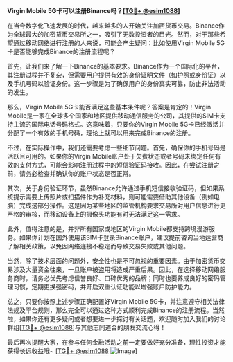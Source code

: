 **Virgin Mobile 5G卡可以注册Binance吗？[[TG💪+ @esim1088](https://t.me/s/esim1088)]**

在当今数字化飞速发展的时代，越来越多的人开始关注加密货币交易。Binance作为全球最大的加密货币交易所之一，吸引了无数投资者的目光。然而，对于那些希望通过移动网络进行注册的人来说，可能会产生疑问：比如使用Virgin Mobile 5G卡是否能够完成Binance的注册流程呢？

首先，让我们来了解一下Binance的基本要求。Binance作为一个国际化的平台，其注册过程并不复杂，但需要用户提供有效的身份证明文件（如护照或身份证）以及手机号码以验证身份。这一步骤是为了确保用户的身份真实可靠，防止非法活动的发生。

那么，Virgin Mobile 5G卡能否满足这些基本条件呢？答案是肯定的！Virgin Mobile是一家在全球多个国家和地区提供移动通信服务的公司，其提供的SIM卡支持主流的国际电话号码格式。这意味着，只要你的Virgin Mobile 5G卡已经激活并分配了一个有效的手机号码，理论上就可以用来完成Binance的注册。

不过，在实际操作中，我们还需要考虑一些细节问题。首先，确保你的手机号码是活跃且可用的。如果你的Virgin Mobile账户处于欠费状态或者号码未绑定任何有效的支付方式，可能会影响注册过程中的短信验证码接收。因此，在尝试注册之前，请务必检查并确认你的账户状态是否正常。

其次，关于身份验证环节，虽然Binance允许通过手机短信接收验证码，但如果系统提示需要上传照片或扫描件作为补充材料，则可能需要借助其他设备（例如电脑）完成这部分操作。这是因为某些地区的监管机构要求交易所对用户信息进行更严格的审核，而移动设备上的摄像头功能有时无法满足这一需求。

此外，值得注意的是，并非所有国家或地区的Virgin Mobile都支持跨境漫游服务。如果你计划在国外使用该SIM卡登录Binance账户，建议提前咨询当地运营商了解相关政策，以免因网络连接不稳定而导致交易失败或其他问题。

当然，除了技术层面的问题外，安全性也是不可忽视的重要因素。由于加密货币交易涉及大量资金往来，一旦账户被盗用将造成严重后果。因此，在选择移动网络服务商时，请务必优先考虑信誉良好、口碑优秀的品牌；同时也要养成良好的密码管理习惯，定期更换强密码，并开启双重认证功能以增强账户防护能力。

总之，只要你按照上述步骤正确配置好Virgin Mobile 5G卡，并注意遵守相关法律法规及平台规则，那么完全可以通过这种方式顺利完成Binance的注册流程。当然啦，如果你还有更多疑问或者想要进一步探讨有关话题，欢迎随时加入我们的讨论群组[[TG💪+ @esim1088](https://t.me/s/esim1088)]与其他志同道合的朋友交流心得！

最后再次提醒大家，在参与任何金融活动之前一定要做好充分准备，理性投资才能获得长远收益哦~ [[TG💪+ @esim1088](https://t.me/s/esim1088) ![Image](https://i.postimg.cc/4NQfJmqS/Snipaste-2025-05-13-00-14-12.png)]